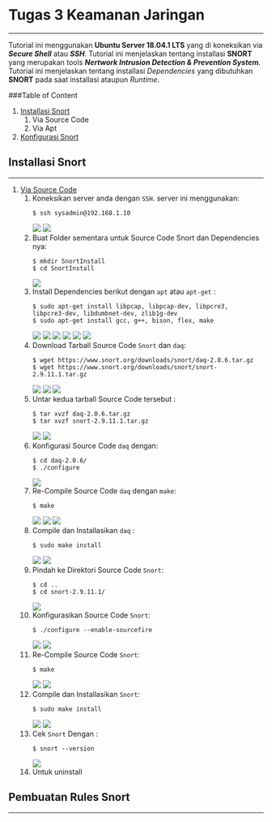 # Tugas 3 Keamanan Jaringan 
---
Tutorial ini menggunakan **Ubuntu Server 18.04.1 LTS** yang di koneksikan via _**Secure Shell**_ atau _**SSH**_.
Tutorial ini menjelaskan tentang installasi **SNORT** yang merupakan tools _**Nertwork Intrusion Detection & Prevention System**_.
Tutorial ini menjelaskan tentang installasi _Dependencies_ yang dibutuhkan **SNORT** pada saat installasi ataupun _Runtime_.

###Table of Content
1. [Installasi Snort](#installasi-snort)
	1. Via Source Code
	2. Via Apt
2. [Konfigurasi Snort](#Pembuatan-Rules-Snort)

## Installasi Snort
---
1. [Via Source Code](#sourcecode)
    1. Koneksikan server anda dengan `SSH`. server ini menggunakan:
        ```
        $ ssh sysadmin@192.168.1.10
        ```
        ![](https://raw.githubusercontent.com/wowotek/Kuliah/master/Semester%204/Kamdat/Tugas%203/1.0.png)
        ![](https://raw.githubusercontent.com/wowotek/Kuliah/master/Semester%204/Kamdat/Tugas%203/2.0.png)
    2. Buat Folder sementara untuk Source Code Snort dan Dependencies nya:
        ```
        $ mkdir SnortInstall
        $ cd SnortInstall
        ```
        ![](https://raw.githubusercontent.com/wowotek/Kuliah/master/Semester%204/Kamdat/Tugas%203/3.0.png)
    3. Install Dependencies berikut dengan `apt` atau `apt-get` :
        ```
        $ sudo apt-get install libpcap, libpcap-dev, libpcre3, libpcre3-dev, libdumbnet-dev, zlib1g-dev
        $ sudo apt-get install gcc, g++, bison, flex, make
        ```
        ![](https://raw.githubusercontent.com/wowotek/Kuliah/master/Semester%204/Kamdat/Tugas%203/4.2.png)
        ![](https://raw.githubusercontent.com/wowotek/Kuliah/master/Semester%204/Kamdat/Tugas%203/4.3.png)
        ![](https://raw.githubusercontent.com/wowotek/Kuliah/master/Semester%204/Kamdat/Tugas%203/4.4.png)
        ![](https://raw.githubusercontent.com/wowotek/Kuliah/master/Semester%204/Kamdat/Tugas%203/4.5.png)
        ![](https://raw.githubusercontent.com/wowotek/Kuliah/master/Semester%204/Kamdat/Tugas%203/4.1.png)
        ![](https://raw.githubusercontent.com/wowotek/Kuliah/master/Semester%204/Kamdat/Tugas%203/4.0.png)
    4. Download Tarball Source Code `Snort` dan `daq`:
        ```
        $ wget https://www.snort.org/downloads/snort/daq-2.0.6.tar.gz
        $ wget https://www.snort.org/downloads/snort/snort-2.9.11.1.tar.gz
        ```
        ![](https://raw.githubusercontent.com/wowotek/Kuliah/master/Semester%204/Kamdat/Tugas%203/5.0.png)
        ![](https://raw.githubusercontent.com/wowotek/Kuliah/master/Semester%204/Kamdat/Tugas%203/5.1.png)
        ![](https://raw.githubusercontent.com/wowotek/Kuliah/master/Semester%204/Kamdat/Tugas%203/5.2.png)
    5. Untar kedua tarball Source Code tersebut :
        ```
        $ tar xvzf daq-2.0.6.tar.gz
        $ tar xvzf snort-2.9.11.1.tar.gz
        ```
        ![](https://raw.githubusercontent.com/wowotek/Kuliah/master/Semester%204/Kamdat/Tugas%203/6.0.png)
        ![](https://raw.githubusercontent.com/wowotek/Kuliah/master/Semester%204/Kamdat/Tugas%203/6.1.png)
    6. Konfigurasi Source Code `daq` dengan:
        ```
        $ cd daq-2.0.6/
        $ ./configure
        ```
        ![](https://raw.githubusercontent.com/wowotek/Kuliah/master/Semester%204/Kamdat/Tugas%203/7.0.png)
    7. Re-Compile Source Code `daq` dengan `make`:
        ```
        $ make
        ```
        ![](https://raw.githubusercontent.com/wowotek/Kuliah/master/Semester%204/Kamdat/Tugas%203/8.0.png)
        ![](https://raw.githubusercontent.com/wowotek/Kuliah/master/Semester%204/Kamdat/Tugas%203/8.1.png)
        ![](https://raw.githubusercontent.com/wowotek/Kuliah/master/Semester%204/Kamdat/Tugas%203/8.2.png)
    8. Compile dan Installasikan `daq` :
        ```
        $ sudo make install
        ```
        ![](https://raw.githubusercontent.com/wowotek/Kuliah/master/Semester%204/Kamdat/Tugas%203/9.0.png)
        ![](https://raw.githubusercontent.com/wowotek/Kuliah/master/Semester%204/Kamdat/Tugas%203/9.1.png)
    9. Pindah ke Direktori Source Code `Snort`:
        ```
        $ cd ..
        $ cd snort-2.9.11.1/
        ```
        ![](https://raw.githubusercontent.com/wowotek/Kuliah/master/Semester%204/Kamdat/Tugas%203/10.png)
    10. Konfigurasikan Source Code `Snort`:
        ```
        $ ./configure --enable-sourcefire
        ```
        ![](https://raw.githubusercontent.com/wowotek/Kuliah/master/Semester%204/Kamdat/Tugas%203/11.0.png)
        ![](https://raw.githubusercontent.com/wowotek/Kuliah/master/Semester%204/Kamdat/Tugas%203/11.1.png)
    11. Re-Compile Source Code `Snort`:
        ```
        $ make
        ```
        ![](https://raw.githubusercontent.com/wowotek/Kuliah/master/Semester%204/Kamdat/Tugas%203/12.0.png)
        ![](https://raw.githubusercontent.com/wowotek/Kuliah/master/Semester%204/Kamdat/Tugas%203/12.1.png)
    12. Compile dan Installasikan `Snort`:
        ```
        $ sudo make install
        ```
        ![](https://raw.githubusercontent.com/wowotek/Kuliah/master/Semester%204/Kamdat/Tugas%203/13.0.png)
        ![](https://raw.githubusercontent.com/wowotek/Kuliah/master/Semester%204/Kamdat/Tugas%203/13.1.png)
    13. Cek `Snort` Dengan :
        ```
        $ snort --version
        ```
        ![](https://raw.githubusercontent.com/wowotek/Kuliah/master/Semester%204/Kamdat/Tugas%203/FinalSnortVersion.png)
    14. Untuk uninstall
## Pembuatan Rules Snort
---
